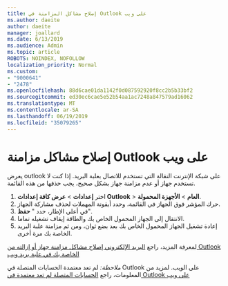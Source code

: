 ```yaml
---
title: إصلاح مشاكل المزامنة في Outlook على ويب
ms.author: daeite
author: daeite
manager: joallard
ms.date: 6/13/2019
ms.audience: Admin
ms.topic: article
ROBOTS: NOINDEX, NOFOLLOW
localization_priority: Normal
ms.custom:
- "9000641"
- "2478"
ms.openlocfilehash: 88d6cae01da1142f0d087592920f8cc2b5b33bf2
ms.sourcegitcommit: ed30ec6cae5e52b54aa1ac7248a847579ad16062
ms.translationtype: MT
ms.contentlocale: ar-SA
ms.lasthandoff: 06/19/2019
ms.locfileid: "35079265"
---
```

# <a name="fix-outlook-on-the-web-sync-issues"></a>إصلاح مشاكل مزامنة Outlook على ويب

يعرض outlook على شبكة الإنترنت النقالة التي تستخدم للاتصال بعلبة البريد. إذا كنت لا تستخدم جهاز أو عدم مزامنة جهاز بشكل صحيح، يجب حذفها من هذه القائمة.

1. اختر **إعدادات** > **عرض كافة إعدادات Outlook** > **العام** > **الأجهزة المحمولة**.
1. حرك المؤشر فوق الجهاز في القائمة، وحدد أيقونة المهملات لحذف مشاركة الجهاز.
1. في أعلى الإطار، حدد " **حفظ**".
1. الانتقال إلى الجهاز المحمول الخاص بك والطاقة إيقاف تشغيله تماما.
1. إعادة تشغيل الجهاز المحمول الخاص بك بعد بضع ثوان، ومن ثم مزامنة علبة البريد الخاصة بك مرة أخرى.

لمعرفة المزيد، راجع [البريد الإلكتروني إصلاح مشاكل مزامنة جهاز أو إزالته من Outlook الخاصة بك في علبة بريد ويب](https://support.office.com/article/775ed31c-05bd-4ee4-b1b3-33fad7b5b992)

*ملاحظة:* لم تعد معتمدة الحسابات المتصلة في Outlook على الويب. لمزيد من المعلومات، راجع [الحسابات المتصلة لم تعد معتمدة في Outlook على ويب](https://support.office.com/article/5cc526bf-e928-4a99-8b9f-5e089df7d887)